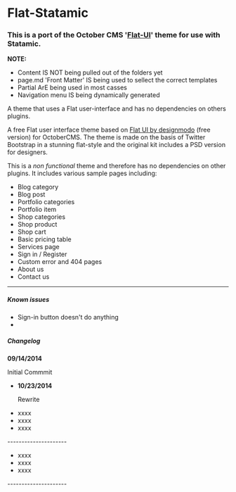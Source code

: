 <h1>Flat-Statamic</h1>

<h3>This is a port of the October CMS '<a href="https://octobercms.com/theme/responsiv-flat">Flat-UI</a>' theme for use with Statamic.</h3>

<strong>NOTE:</strong>
<ul>
<li>Content IS NOT being pulled out of the folders yet</li>
<li>page.md 'Front Matter' IS being used to sellect the correct templates</li>
<li>Partial ArE being used in most casses</li>
<li>Navigation menu IS being dynamically generated</li>
</ul>

 <p>A theme that uses a Flat user-interface and has no dependencies on others plugins.</p>
                                    <p>A free Flat user interface theme based on <a href="http://designmodo.github.io/Flat-UI/">Flat UI by designmodo</a> (free version) for OctoberCMS. The theme is made on the basis of Twitter Bootstrap in a stunning flat-style and the original kit includes a PSD version for designers.</p>
<p>This is a <em>non functional</em> theme and therefore has no dependencies on other plugins. It includes various sample pages including:</p>
<ul>
<li>Blog category</li>
<li>Blog post</li>
<li>Portfolio categories</li>
<li>Portfolio item</li>
<li>Shop categories</li>
<li>Shop product</li>
<li>Shop cart</li>
<li>Basic pricing table</li>
<li>Services page</li>
<li>Sign in / Register</li>
<li>Custom error and 404 pages</li>
<li>About us</li>
<li>Contact us</li>
</ul>
<hr/>
<h5>Known issues</h5>
<ul>
<li>Sign-in button doesn't do anything<li>
</ul>


<h5>Changelog</h5>
<strong>09/14/2014</strong>
<p>Initial Commmit</p>
<ul>
<li><strong>10/23/2014</strong>
<p>Rewrite</p>
</li>
<li>xxxx</li>
<li>xxxx</li>
<li>xxxx</li>
</ul>
---------------------
<ul>
<li>xxxx</li>
<li>xxxx</li>
<li>xxxx</li>
</ul>
---------------------
